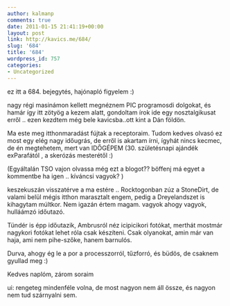 ```yaml
---
author: kalmanp
comments: true
date: 2011-01-15 21:41:19+00:00
layout: post
link: http://kavics.me/684/
slug: '684'
title: '684'
wordpress_id: 757
categories:
- Uncategorized
---
```


ez itt a 684. bejegytés, hajónapló figyelem :)




nagy régi masinámon kellett megnéznem PIC programosdi dolgokat, és hamár így itt zötyög a kezem alatt, gondoltam írok ide egy nosztalgikusat erről .. ezen kezdtem még bele kavicsba..ott kint a Dán földön.




Ma este meg itthonmaradást fújtak a receptoraim. Tudom kedves olvasó ez most egy elég nagy időugrás, de erről is akartam írni, ígyhát nincs kecmec, de én megtehetem, mert van IDŐGÉPEM (30. születésnapi ajándék exParafától , a skerózás mesterétől :)




(Egyáltalán TSO vajon olvassa még ezt a blogot?? böffenj má egyet a kommentbe ha igen .. kíváncsi vagyok? )




keszekuszán visszatérve a ma estére .. Rocktogonban zúz a StoneDirt, de valami belül mégis itthon marasztalt engem, pedig a Dreyelandszet is kihagytam múltkor. Nem igazán értem magam. vagyok ahogy vagyok, hulláámzó időutazó.




Tündér is épp időutazik, Ambrusról néz icipicikori fotókat, merthát mostmár nagykori fotókat lehet róla csak készíteni. Csak olyanokat, amin már van haja, ami nem pihe-szőke, hanem barnulós.




Durva, ahogy ég le a por a processzorról, tűzforró, és büdös, de csaknem gyullad meg :)




Kedves naplóm, zárom soraim















ui: rengeteg mindenféle volna, de most nagyon nem áll össze, és nagyon nem tud szárnyalni sem.
